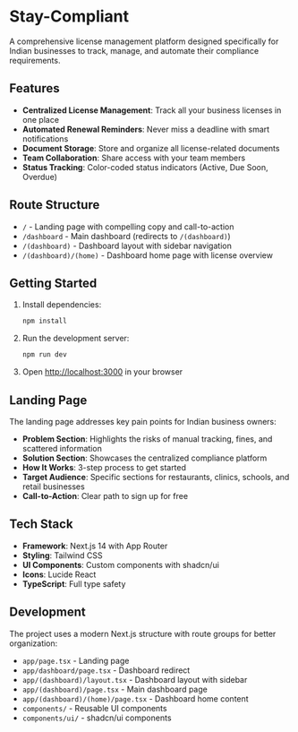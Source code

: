 # Stay-Compliant

A comprehensive license management platform designed specifically for Indian businesses to track, manage, and automate their compliance requirements.

## Features

- **Centralized License Management**: Track all your business licenses in one place
- **Automated Renewal Reminders**: Never miss a deadline with smart notifications
- **Document Storage**: Store and organize all license-related documents
- **Team Collaboration**: Share access with your team members
- **Status Tracking**: Color-coded status indicators (Active, Due Soon, Overdue)

## Route Structure

- `/` - Landing page with compelling copy and call-to-action
- `/dashboard` - Main dashboard (redirects to `/(dashboard)`)
- `/(dashboard)` - Dashboard layout with sidebar navigation
- `/(dashboard)/(home)` - Dashboard home page with license overview

## Getting Started

1. Install dependencies:
   ```bash
   npm install
   ```

2. Run the development server:
   ```bash
   npm run dev
   ```

3. Open [http://localhost:3000](http://localhost:3000) in your browser

## Landing Page

The landing page addresses key pain points for Indian business owners:

- **Problem Section**: Highlights the risks of manual tracking, fines, and scattered information
- **Solution Section**: Showcases the centralized compliance platform
- **How It Works**: 3-step process to get started
- **Target Audience**: Specific sections for restaurants, clinics, schools, and retail businesses
- **Call-to-Action**: Clear path to sign up for free

## Tech Stack

- **Framework**: Next.js 14 with App Router
- **Styling**: Tailwind CSS
- **UI Components**: Custom components with shadcn/ui
- **Icons**: Lucide React
- **TypeScript**: Full type safety

## Development

The project uses a modern Next.js structure with route groups for better organization:

- `app/page.tsx` - Landing page
- `app/dashboard/page.tsx` - Dashboard redirect
- `app/(dashboard)/layout.tsx` - Dashboard layout with sidebar
- `app/(dashboard)/page.tsx` - Main dashboard page
- `app/(dashboard)/(home)/page.tsx` - Dashboard home content
- `components/` - Reusable UI components
- `components/ui/` - shadcn/ui components
